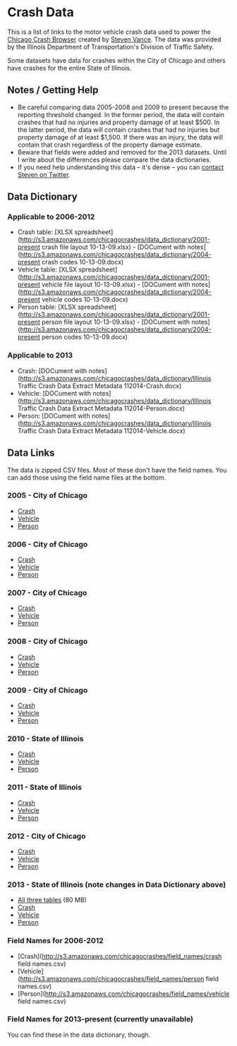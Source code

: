# Crash Data

This is a list of links to the motor vehicle crash data used to power the [Chicago Crash Browser](http://chicagocrashes.org) created by [Steven Vance](http://stevevance.net). The data was provided by the Illinois Department of Transportation's Division of Traffic Safety. 

Some datasets have data for crashes within the City of Chicago and others have crashes for the entire State of Illinois.

## Notes / Getting Help
*   Be careful comparing data 2005-2008 and 2009 to present because the reporting threshold changed. In the former period, the data will contain crashes that had no injuries and property damage of at least $500. In the latter period, the data will contain crashes that had no injuries but property damage of at least $1,500. If there was an injury, the data will contain that crash regardless of the property damage estimate. 
* Beware that fields were added and removed for the 2013 datasets. Until I write about the differences please compare the data dictionaries. 
*   If you need help understanding this data – it's dense – you can [contact Steven on Twitter](http://twitter.com/stevevance). 

## Data Dictionary

### Applicable to 2006-2012
*   Crash table: [XLSX spreadsheet](http://s3.amazonaws.com/chicagocrashes/data_dictionary/2001-present crash file layout 10-13-09.xlsx) - [DOCument with notes](http://s3.amazonaws.com/chicagocrashes/data_dictionary/2004-present crash codes 10-13-09.docx)
*   Vehicle table: [XLSX spreadsheet](http://s3.amazonaws.com/chicagocrashes/data_dictionary/2001-present vehicle file layout 10-13-09.xlsx) - [DOCument with notes](http://s3.amazonaws.com/chicagocrashes/data_dictionary/2004-present vehicle codes 10-13-09.docx)
*   Person table: [XLSX spreadsheet](http://s3.amazonaws.com/chicagocrashes/data_dictionary/2001-present person file layout 10-13-09.xlsx) - [DOCument with notes](http://s3.amazonaws.com/chicagocrashes/data_dictionary/2004-present person codes 10-13-09.docx)

### Applicable to 2013
* Crash: [DOCument with notes](http://s3.amazonaws.com/chicagocrashes/data_dictionary/Illinois Traffic Crash Data Extract Metadata 112014-Crash.docx)
* Vehicle: [DOCument with notes](http://s3.amazonaws.com/chicagocrashes/data_dictionary/Illinois Traffic Crash Data Extract Metadata 112014-Person.docx)
* Person: [DOCument with notes](http://s3.amazonaws.com/chicagocrashes/data_dictionary/Illinois Traffic Crash Data Extract Metadata 112014-Vehicle.docx)

## Data Links

The data is zipped CSV files. Most of these don't have the field names. You can add those using the field name files at the bottom. 

### 2005 - City of Chicago

*   [Crash](http://s3.amazonaws.com/chicagocrashes/crashdata/chicago_2005/2005_CrashExtract.txt.zip)
*   [Vehicle](http://s3.amazonaws.com/chicagocrashes/crashdata/chicago_2005/2005_VehicleExtract.txt.zip)
*   [Person](http://s3.amazonaws.com/chicagocrashes/crashdata/chicago_2005/2005_PersonExtract.txt.zip)

### 2006 - City of Chicago

*   [Crash](http://s3.amazonaws.com/chicagocrashes/crashdata/chicago_2006/2006_CrashExtract.txt.zip)
*   [Vehicle](http://s3.amazonaws.com/chicagocrashes/crashdata/chicago_2006/2006_VehicleExtract.txt.zip)
*   [Person](http://s3.amazonaws.com/chicagocrashes/crashdata/chicago_2006/2006_PersonExtract.txt.zip)

### 2007 - City of Chicago

*   [Crash](http://s3.amazonaws.com/chicagocrashes/crashdata/chicago_2007/2007_CrashExtract.txt.zip)
*   [Vehicle](http://s3.amazonaws.com/chicagocrashes/crashdata/chicago_2007/2007_VehicleExtract.txt.zip)
*   [Person](http://s3.amazonaws.com/chicagocrashes/crashdata/chicago_2007/2007_PersonExtract.txt.zip)

### 2008 - City of Chicago

*   [Crash](http://s3.amazonaws.com/chicagocrashes/crashdata/chicago_2008/2008_CrashExtract.txt.zip)
*   [Vehicle](http://s3.amazonaws.com/chicagocrashes/crashdata/chicago_2008/2008_VehicleExtract.txt.zip)
*   [Person](http://s3.amazonaws.com/chicagocrashes/crashdata/chicago_2008/2008_PersonExtract.txt.zip)

### 2009 - City of Chicago

*   [Crash](http://s3.amazonaws.com/chicagocrashes/crashdata/chicago_2009/2009_CrashExtract.txt.zip)
*   [Vehicle](http://s3.amazonaws.com/chicagocrashes/crashdata/chicago_2009/2009_VehicleExtract.txt.zip)
*   [Person](http://s3.amazonaws.com/chicagocrashes/crashdata/chicago_2009/2009_PersonExtract.txt.zip)

### 2010 - State of Illinois

*   [Crash](http://s3.amazonaws.com/chicagocrashes/crashdata/illinois_2010/2010_CrashExtract.txt.zip)
*   [Vehicle](http://s3.amazonaws.com/chicagocrashes/crashdata/illinois_2010/2010_VehicleExtract.txt.zip)
*   [Person](http://s3.amazonaws.com/chicagocrashes/crashdata/illinois_2010/2010_PersonExtract.txt.zip)

### 2011 - State of Illinois

*   [Crash](http://s3.amazonaws.com/chicagocrashes/crashdata/illinois_2011/2011_CrashExtract.txt.zip)
*   [Vehicle](http://s3.amazonaws.com/chicagocrashes/crashdata/illinois_2011/2011_VehicleExtract.txt.zip)
*   [Person](http://s3.amazonaws.com/chicagocrashes/crashdata/illinois_2011/2011_PersonExtract.txt.zip)

### 2012 - City of Chicago

*   [Crash](http://s3.amazonaws.com/chicagocrashes/crashdata/chicago_2012/2012_CrashExtract.txt.zip)
*   [Vehicle](http://s3.amazonaws.com/chicagocrashes/crashdata/chicago_2012/2012_VehicleExtract.txt.zip)
*   [Person](http://s3.amazonaws.com/chicagocrashes/crashdata/chicago_2012/2012_PersonExtract.txt.zip) 

### 2013 - State of Illinois (note changes in Data Dictionary above)
*   [All three tables](http://s3.amazonaws.com/chicagocrashes/crashdata/illinois_2013/StatewideExtract2013.zip) (80 MB)
*   [Crash](http://s3.amazonaws.com/chicagocrashes/crashdata/illinois_2013/2013_CrashExtract.txt.zip)
*   [Vehicle](http://s3.amazonaws.com/chicagocrashes/crashdata/illinois_2013/2013_VehicleExtract.txt.zip)
*   [Person](http://s3.amazonaws.com/chicagocrashes/crashdata/illinois_2013/2013_PersonExtract.txt.zip) 

### Field Names for 2006-2012
*   [Crash](http://s3.amazonaws.com/chicagocrashes/field_names/crash field names.csv)
*   [Vehicle](http://s3.amazonaws.com/chicagocrashes/field_names/person field names.csv)
*   [Person](http://s3.amazonaws.com/chicagocrashes/field_names/vehicle field names.csv)

### Field Names for 2013-present (currently unavailable)
You can find these in the data dictionary, though. 
